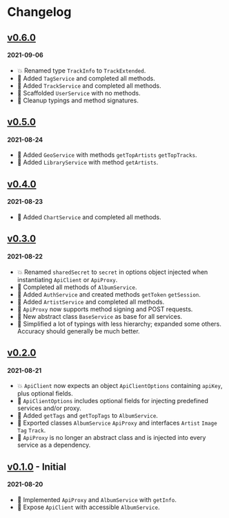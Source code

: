 # Changelog

## [v0.6.0](https://github.com/sindrekjr/lastfm/tree/v0.6.0)

#### 2021-09-06
- 💥 Renamed type `TrackInfo` to `TrackExtended`.
- 🎉 Added `TagService` and completed all methods.
- 🎉 Added `TrackService` and completed all methods.
- 🔧 Scaffolded `UserService` with no methods.
- 🔧 Cleanup typings and method signatures.

## [v0.5.0](https://github.com/sindrekjr/lastfm/tree/v0.5.0)

#### 2021-08-24
- 🎉 Added `GeoService` with methods `getTopArtists` `getTopTracks`.
- 🎉 Added `LibraryService` with method `getArtists`.

## [v0.4.0](https://github.com/sindrekjr/lastfm/tree/v0.4.0)

#### 2021-08-23
- 🎉 Added `ChartService` and completed all methods.

## [v0.3.0](https://github.com/sindrekjr/lastfm/tree/v0.3.0)

#### 2021-08-22
- 💥 Renamed `sharedSecret` to `secret` in options object injected when instantiating `ApiClient` or `ApiProxy`.
- 🎉 Completed all methods of `AlbumService`.
- 🎉 Added `AuthService` and created methods `getToken` `getSession`.
- 🎉 Added `ArtistService` and completed all methods.
- 🎉 `ApiProxy` now supports method signing and POST requests.
- 🔧 New abstract class `BaseService` as base for all services.
- 🔧 Simplified a lot of typings with less hierarchy; expanded some others. Accuracy should generally be much better.

## [v0.2.0](https://github.com/sindrekjr/lastfm/tree/v0.2.0)

#### 2021-08-21
- 💥 `ApiClient` now expects an object `ApiClientOptions` containing `apiKey`, plus optional fields.
- 🎉 `ApiClientOptions` includes optional fields for injecting predefined services and/or proxy.
- 🎉 Added `getTags` and `getTopTags` to `AlbumService`.
- 🎉 Exported classes `AlbumService` `ApiProxy` and interfaces `Artist` `Image` `Tag` `Track`.
- 🔧 `ApiProxy` is no longer an abstract class and is injected into every service as a dependency.

## [v0.1.0](https://github.com/sindrekjr/lastfm/tree/v0.1.0) - Initial
#### 2021-08-20
- 🎉 Implemented `ApiProxy` and `AlbumService` with `getInfo`.
- 🎉 Expose `ApiClient` with accessible `AlbumService`.
